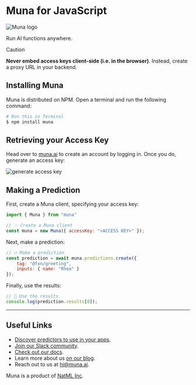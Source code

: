 # Muna for JavaScript

![Muna logo](https://raw.githubusercontent.com/muna-ai/.github/main/logo_wide.png)

Run AI functions anywhere.

> [!CAUTION]
> **Never embed access keys client-side (i.e. in the browser)**. Instead, create a proxy URL in your backend.

## Installing Muna
Muna is distributed on NPM. Open a terminal and run the following command:
```bash
# Run this in Terminal
$ npm install muna
```

## Retrieving your Access Key
Head over to [muna.ai](https://muna.ai) to create an account by logging in. Once you do, generate an access key:

![generate access key](https://raw.githubusercontent.com/muna-ai/.github/main/access_key.gif)

## Making a Prediction
First, create a Muna client, specifying your access key:
```js
import { Muna } from "muna"

// 💥 Create a Muna client
const muna = new Muna({ accessKey: "<ACCESS KEY>" });
```

Next, make a prediction:
```js
// 🔥 Make a prediction
const prediction = await muna.predictions.create({
    tag: "@fxn/greeting",
    inputs: { name: "Rhea" }
});
```

Finally, use the results:
```js
// 🚀 Use the results
console.log(prediction.results[0]);
```

___

## Useful Links
- [Discover predictors to use in your apps](https://muna.ai/explore).
- [Join our Slack community](https://muna.ai/slack).
- [Check out our docs](https://docs.muna.ai).
- Learn more about us [on our blog](https://blog.muna.ai).
- Reach out to us at [hi@muna.ai](mailto:hi@muna.ai).

Muna is a product of [NatML Inc](https://github.com/natmlx).
